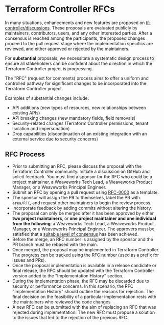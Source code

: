 # Terraform Controller RFCs

In many situations, enhancements and new features are proposed
on [tf-controller/discussions](https://github.com/weaveworks/tf-controller/discussions).
These proposals are evaluated publicly by maintainers, contributors, users, and any other interested parties. After a
consensus is reached among the participants, the proposed changes proceed to the pull request stage where the
implementation specifics are reviewed, and either approved or rejected by the maintainers.

For **substantial** proposals, we necessitate a systematic design process to ensure all stakeholders can be confident
about the direction in which the Terraform Controller project is progressing.

The "RFC" (request for comments) process aims to offer a uniform and controlled pathway for significant changes to be
incorporated into the Terraform Controller project.

Examples of substantial changes include:

- API additions (new types of resources, new relationships between existing APIs)
- API breaking changes (new mandatory fields, field removals)
- Security-related changes (Terraform Controller permissions, tenant isolation and impersonation)
- Drop capabilities (discontinuation of an existing integration with an external service due to security concerns)

## RFC Process

- Prior to submitting an RFC, please discuss the proposal with the Terraform Controller community. Initiate a discussion
  on GitHub and solicit feedback. You must find a sponsor for the RFC who could be a project maintainer, a Weaveworks
  Tech Lead, a Weaveworks Product Manager, or a Weaveworks Principal Engineer.
- Submit an RFC by opening a pull request using [RFC-0000](RFC-0000/README.md) as a template.
- The sponsor will assign the PR to themselves, label the PR with `area/RFC`, and request other maintainers to begin the
  review process.
- Incorporate feedback by adding commits without altering the history.
- The proposal can only be merged after it has been approved by either **two project maintainers**, or **one project
  maintainer and one individual from the following**: a Weaveworks Tech Lead, a Weaveworks Product Manager, or a
  Weaveworks Principal Engineer. The approvers must be satisfied that a [suitable level of consensus](DECISION_MAKING.md) has been achieved.
- Before the merge, an RFC number is assigned by the sponsor and the PR branch must be rebased with the main.
- Once merged, the proposal may be implemented in Terraform Controller. The progress can be tracked using the RFC
  number (used as a prefix for issues and PRs).
- Once the proposal implementation is available in a release candidate or final release, the RFC should be updated with
  the Terraform Controller version added to the "Implementation History" section.
- During the implementation phase, the RFC may be discarded due to security or performance concerns. In this scenario,
  the RFC "Implementation History" should outline the reasons for rejection. The final decision on the feasibility of a
  particular implementation rests with the maintainers who reviewed the code changes.
- A new RFC can be submitted with the aim of replacing an RFC that was rejected during implementation. The new RFC must
  propose a solution to the issues that led to the rejection of the previous RFC.
